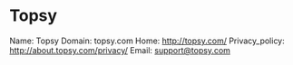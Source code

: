 
# Topsy

Name: Topsy
Domain: topsy.com
Home: http://topsy.com/
Privacy_policy: http://about.topsy.com/privacy/
Email: support@topsy.com
